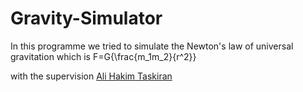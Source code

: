# Gravity-Simulator

In this programme we tried to simulate the Newton's law of universal gravitation which is F=G{\frac{m_1m_2}{r^2}}

with the supervision [Ali Hakim Taskiran](https://github.com/alihakimtaskiran)
